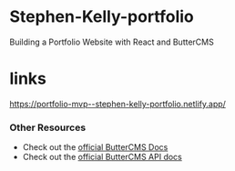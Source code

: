 # Stephen-Kelly-portfolio
Building a Portfolio Website with React and ButterCMS

# links
https://portfolio-mvp--stephen-kelly-portfolio.netlify.app/

### Other Resources
- Check out the [official ButterCMS Docs](https://buttercms.com/docs/)
- Check out the [official ButterCMS API docs](https://buttercms.com/docs/api/)

